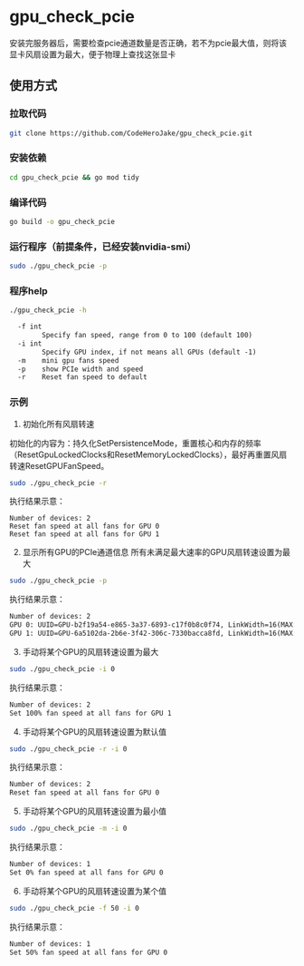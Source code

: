 # gpu_check_pcie
安装完服务器后，需要检查pcie通道数量是否正确，若不为pcie最大值，则将该显卡风扇设置为最大，便于物理上查找这张显卡


## 使用方式
### 拉取代码
```sh
git clone https://github.com/CodeHeroJake/gpu_check_pcie.git
```
### 安装依赖
```sh
cd gpu_check_pcie && go mod tidy
```
### 编译代码
```sh
go build -o gpu_check_pcie
```
### 运行程序（前提条件，已经安装nvidia-smi）
```sh
sudo ./gpu_check_pcie -p
```

### 程序help
```sh
./gpu_check_pcie -h
```
```txt
  -f int
        Specify fan speed, range from 0 to 100 (default 100)
  -i int
        Specify GPU index, if not means all GPUs (default -1)
  -m    mini gpu fans speed
  -p    show PCIe width and speed
  -r    Reset fan speed to default
```

### 示例
1. 初始化所有风扇转速

初始化的内容为：持久化SetPersistenceMode，重置核心和内存的频率（ResetGpuLockedClocks和ResetMemoryLockedClocks），最好再重置风扇转速ResetGPUFanSpeed。
```sh
sudo ./gpu_check_pcie -r
```
执行结果示意：
```
Number of devices: 2
Reset fan speed at all fans for GPU 0
Reset fan speed at all fans for GPU 1
```
2. 显示所有GPU的PCIe通道信息
所有未满足最大速率的GPU风扇转速设置为最大
```sh
sudo ./gpu_check_pcie -p
```
执行结果示意：
```txt
Number of devices: 2
GPU 0: UUID=GPU-b2f19a54-e865-3a37-6893-c17f0b8c0f74, LinkWidth=16(MAX:16), LinkGeneration=1(MAX:4,Pcie: 4)
GPU 1: UUID=GPU-6a5102da-2b6e-3f42-306c-7330bacca8fd, LinkWidth=16(MAX:16), LinkGeneration=1(MAX:4,Pcie: 4)
```

3. 手动将某个GPU的风扇转速设置为最大
```sh
sudo ./gpu_check_pcie -i 0
```
执行结果示意：
```txt
Number of devices: 2
Set 100% fan speed at all fans for GPU 1
```

4. 手动将某个GPU的风扇转速设置为默认值
```sh
sudo ./gpu_check_pcie -r -i 0
```
执行结果示意：
```txt
Number of devices: 2
Reset fan speed at all fans for GPU 0
```

5. 手动将某个GPU的风扇转速设置为最小值
```sh
sudo ./gpu_check_pcie -m -i 0
```
执行结果示意：
```txt
Number of devices: 1
Set 0% fan speed at all fans for GPU 0
```

6. 手动将某个GPU的风扇转速设置为某个值
```sh
sudo ./gpu_check_pcie -f 50 -i 0
```
执行结果示意：
```txt
Number of devices: 1
Set 50% fan speed at all fans for GPU 0
```